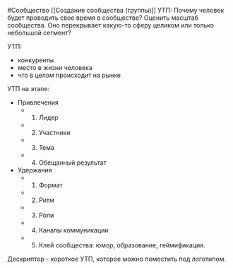#Сообщество 
[[Создание сообщества (группы)]]
УТП: Почему человек будет проводить свое время в сообществе?
Оценить масштаб сообщества. Оно перекрывает какую-то сферу целиком или только небольшой сегмент?

УТП:
- конкуренты
- место в жизни человека
- что в целом происходит на рынке

УТП на этапе:
- Привлечения
	- 1. Лидер
	- 2. Участники
	- 3. Тема
	- 4. Обещанный результат
- Удержания
	- 1. Формат
	- 2. Ритм
	- 3. Роли
	- 4. Каналы коммуникации
	- 5. Клей сообщества: юмор, образование, геймификация.

Дескриптор - короткое УТП, которое можно поместить под логотипом.

